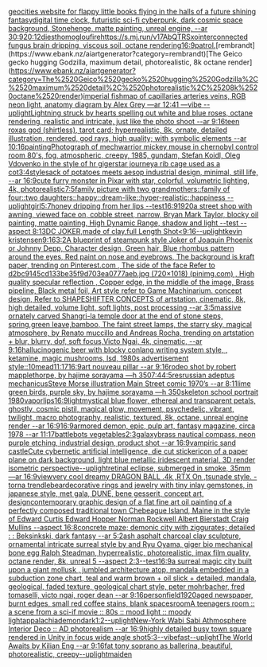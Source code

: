 [geocities website for flappy little books flying in the halls of a future shining fantasy](https://www.ebank.nz/aiartgenerator?category=geocities%2520website%2520for%2520flappy%2520little%2520books%2520flying%2520in%2520the%2520halls%2520of%2520a%2520future%2520shining%2520fantasy)[digital time clock, futuristic sci-fi cyberpunk, dark cosmic space background, Stonehenge, matte painting, unreal engine, --ar 30:9](https://www.ebank.nz/aiartgenerator?category=digital%2520time%2520clock%2C%2520futuristic%2520sci-fi%2520cyberpunk%2C%2520dark%2520cosmic%2520space%2520background%2C%2520Stonehenge%2C%2520matte%2520painting%2C%2520unreal%2520engine%2C%2520--ar%252030%3A9)[20:12](https://www.ebank.nz/aiartgenerator?category=20%3A12)[dies](https://www.ebank.nz/aiartgenerator?category=dies)[thomoglou](https://www.ebank.nz/aiartgenerator?category=thomoglou)[fire](https://www.ebank.nz/aiartgenerator?category=fire)[<https://s.mj.run/v17AbQTRSxo>](https://www.ebank.nz/aiartgenerator?category=%3Chttps%3A//s.mj.run/v17AbQTRSxo%3E)[interconnected fungus brain dripping, viscous soil, octane rendering](https://www.ebank.nz/aiartgenerator?category=interconnected%2520fungus%2520brain%2520dripping%2C%2520viscous%2520soil%2C%2520octane%2520rendering)[16:9](https://www.ebank.nz/aiartgenerator?category=16%3A9)[patrol.](https://www.ebank.nz/aiartgenerator?category=patrol.)[rembrandt](https://www.ebank.nz/aiartgenerator?category=rembrandt)[The Geico gecko hugging Godzilla, maximum detail, photorealistic, 8k octane render](https://www.ebank.nz/aiartgenerator?category=The%2520Geico%2520gecko%2520hugging%2520Godzilla%2C%2520maximum%2520detail%2C%2520photorealistic%2C%25208k%2520octane%2520render)[imperial fish](https://www.ebank.nz/aiartgenerator?category=imperial%2520fish)[map of capillaries arteries veins, RGB neon light, anatomy diagram by Alex Grey —ar 12:41 —vibe --uplight](https://www.ebank.nz/aiartgenerator?category=map%2520of%2520capillaries%2520arteries%2520veins%2C%2520RGB%2520neon%2520light%2C%2520anatomy%2520diagram%2520by%2520Alex%2520Grey%2520%E2%80%94ar%252012%3A41%2520%E2%80%94vibe%2520--uplight)[Lightning struck by hearts spelling out white and blue roses, octane rendering, realistic and intricate, just like the photo shoot --ar 9:16](https://www.ebank.nz/aiartgenerator?category=Lightning%2520struck%2520by%2520hearts%2520spelling%2520out%2520white%2520and%2520blue%2520roses%2C%2520octane%2520rendering%2C%2520realistic%2520and%2520intricate%2C%2520just%2520like%2520the%2520photo%2520shoot%2520--ar%25209%3A16)[teen roxas god (shirtless), tarot card; hyperrealistic, 8k, ornate, detailed illustration, rendered, god rays, high quality; with symbolic elements --ar 10:16](https://www.ebank.nz/aiartgenerator?category=teen%2520roxas%2520god%2520%28shirtless%29%2C%2520tarot%2520card%3B%2520hyperrealistic%2C%25208k%2C%2520ornate%2C%2520detailed%2520illustration%2C%2520rendered%2C%2520god%2520rays%2C%2520high%2520quality%3B%2520with%2520symbolic%2520elements%2520--ar%252010%3A16)[painting](https://www.ebank.nz/aiartgenerator?category=painting)[Photograph of mechwarrior mickey mouse in chernobyl control room 80's, fog, atmospheric, creepy, 1985, gundam,  Stefan Koidl, Oleg Vdovenko in the style of hr giger](https://www.ebank.nz/aiartgenerator?category=Photograph%2520of%2520mechwarrior%2520mickey%2520mouse%2520in%2520chernobyl%2520control%2520room%252080%27s%2C%2520fog%2C%2520atmospheric%2C%2520creepy%2C%25201985%2C%2520gundam%2C%2520%2520Stefan%2520Koidl%2C%2520Oleg%2520Vdovenko%2520in%2520the%2520style%2520of%2520hr%2520giger)[star journey](https://www.ebank.nz/aiartgenerator?category=star%2520journey)[a rib cage used as a cot](https://www.ebank.nz/aiartgenerator?category=a%2520rib%2520cage%2520used%2520as%2520a%2520cot)[3:4](https://www.ebank.nz/aiartgenerator?category=3%3A4)[style](https://www.ebank.nz/aiartgenerator?category=style)[sack of potatoes meets aesop industrial design, minimal, still life, --ar 16:9](https://www.ebank.nz/aiartgenerator?category=sack%2520of%2520potatoes%2520meets%2520aesop%2520industrial%2520design%2C%2520minimal%2C%2520still%2520life%2C%2520--ar%252016%3A9)[cute furry monster in Pixar with star, colorful, volumetric lighting, 4k, photorealistic](https://www.ebank.nz/aiartgenerator?category=cute%2520furry%2520monster%2520in%2520Pixar%2520with%2520star%2C%2520colorful%2C%2520volumetric%2520lighting%2C%25204k%2C%2520photorealistic)[7:5](https://www.ebank.nz/aiartgenerator?category=7%3A5)[family picture with two grandmothers::family of four::two daughters::happy::dream-like::hyper-realistic::happiness --uplight](https://www.ebank.nz/aiartgenerator?category=family%2520picture%2520with%2520two%2520grandmothers%3A%3Afamily%2520of%2520four%3A%3Atwo%2520daughters%3A%3Ahappy%3A%3Adream-like%3A%3Ahyper-realistic%3A%3Ahappiness%2520--uplight)[girl](https://www.ebank.nz/aiartgenerator?category=girl)[5:7](https://www.ebank.nz/aiartgenerator?category=5%3A7)[honey dripping from her lips --test](https://www.ebank.nz/aiartgenerator?category=honey%2520dripping%2520from%2520her%2520lips%2520--test)[16:9](https://www.ebank.nz/aiartgenerator?category=16%3A9)[1920](https://www.ebank.nz/aiartgenerator?category=1920)[a street shop with awning, viewed face on, cobble street, narrow, Bryan Mark Taylor, blocky oil painting, matte painting, High Dynamic Range, shadow and light --test --aspect 8:13](https://www.ebank.nz/aiartgenerator?category=a%2520street%2520shop%2520with%2520awning%2C%2520viewed%2520face%2520on%2C%2520cobble%2520street%2C%2520narrow%2C%2520Bryan%2520Mark%2520Taylor%2C%2520blocky%2520oil%2520painting%2C%2520matte%2520painting%2C%2520High%2520Dynamic%2520Range%2C%2520shadow%2520and%2520light%2520--test%2520--aspect%25208%3A13)[DC JOKER,made of clay,full Length Shot](https://www.ebank.nz/aiartgenerator?category=DC%2520JOKER%2Cmade%2520of%2520clay%2Cfull%2520Length%2520Shot)[<9:16](https://www.ebank.nz/aiartgenerator?category=%3C9%3A16)[--uplight](https://www.ebank.nz/aiartgenerator?category=--uplight)[kevin kristensen](https://www.ebank.nz/aiartgenerator?category=kevin%2520kristensen)[9:16](https://www.ebank.nz/aiartgenerator?category=9%3A16)[3:2](https://www.ebank.nz/aiartgenerator?category=3%3A2)[A blueprint of steampunk style Joker of Joaquin Phoenix or Johnny Depp,  Character design, Green hair,  Blue rhombus pattern around the eyes, Red paint on nose and eyebrows, The background is kraft paper,  trending on Pinterest.com  , The side of the face Refer to d2bc9145cd133be35f9d703ea0777aeb.jpg (720×1018) (pinimg.com)  , High quality specular reflection ,  Copper  edge, in the middle of the image, Brass pipeline,  Black metal foil,  Art style refer to Game Machinarium.  concept design, Refer to SHAPESHIFTER CONCEPTS  of artstation, cinematic,  8k, high detailed,  volume light,  soft lights,  post processing    --ar 3:5](https://www.ebank.nz/aiartgenerator?category=A%2520blueprint%2520of%2520steampunk%2520style%2520Joker%2520of%2520Joaquin%2520Phoenix%2520or%2520Johnny%2520Depp%2C%2520%2520Character%2520design%2C%2520Green%2520hair%2C%2520%2520Blue%2520rhombus%2520pattern%2520around%2520the%2520eyes%2C%2520Red%2520paint%2520on%2520nose%2520and%2520eyebrows%2C%2520The%2520background%2520is%2520kraft%2520paper%2C%2520%2520trending%2520on%2520Pinterest.com%2520%2520%2C%2520The%2520side%2520of%2520the%2520face%2520Refer%2520to%2520d2bc9145cd133be35f9d703ea0777aeb.jpg%2520%28720%C3%971018%29%2520%28pinimg.com%29%2520%2520%2C%2520High%2520quality%2520specular%2520reflection%2520%2C%2520%2520Copper%2520%2520edge%2C%2520in%2520the%2520middle%2520of%2520the%2520image%2C%2520Brass%2520pipeline%2C%2520%2520Black%2520metal%2520foil%2C%2520%2520Art%2520style%2520refer%2520to%2520Game%2520Machinarium.%2520%2520concept%2520design%2C%2520Refer%2520to%2520SHAPESHIFTER%2520CONCEPTS%2520%2520of%2520artstation%2C%2520cinematic%2C%2520%25208k%2C%2520high%2520detailed%2C%2520%2520volume%2520light%2C%2520%2520soft%2520lights%2C%2520%2520post%2520processing%2520%2520%2520%2520--ar%25203%3A5)[massive ornately carved Shangri-la temple door at the end of stone steps, spring,green leave,bamboo, The faint street lamps, the starry sky, magical atmosphere, by Renato muccillo and Andreas Rocha, trending on artstation + blur, blurry, dof, soft focus,Victo Ngai, 4k, cinematic, --ar 9:16](https://www.ebank.nz/aiartgenerator?category=massive%2520ornately%2520carved%2520Shangri-la%2520temple%2520door%2520at%2520the%2520end%2520of%2520stone%2520steps%2C%2520spring%2Cgreen%2520leave%2Cbamboo%2C%2520The%2520faint%2520street%2520lamps%2C%2520the%2520starry%2520sky%2C%2520magical%2520atmosphere%2C%2520by%2520Renato%2520muccillo%2520and%2520Andreas%2520Rocha%2C%2520trending%2520on%2520artstation%2520%2B%2520blur%2C%2520blurry%2C%2520dof%2C%2520soft%2520focus%2CVicto%2520Ngai%2C%25204k%2C%2520cinematic%2C%2520--ar%25209%3A16)[hallucinogenic beer with blocky conlang writing system style, , ketamine, magic mushrooms, lsd, 1980s advertisement style::10](https://www.ebank.nz/aiartgenerator?category=hallucinogenic%2520beer%2520with%2520blocky%2520conlang%2520writing%2520system%2520style%2C%2520%2C%2520ketamine%2C%2520magic%2520mushrooms%2C%2520lsd%2C%25201980s%2520advertisement%2520style%3A%3A10)[mead](https://www.ebank.nz/aiartgenerator?category=mead)[11:17](https://www.ebank.nz/aiartgenerator?category=11%3A17)[16:9](https://www.ebank.nz/aiartgenerator?category=16%3A9)[art nouveau pillar --ar 9:16](https://www.ebank.nz/aiartgenerator?category=art%2520nouveau%2520pillar%2520--ar%25209%3A16)[rodeo shot by robert mapplethorpe, by hajime sorayama —h 350](https://www.ebank.nz/aiartgenerator?category=rodeo%2520shot%2520by%2520robert%2520mapplethorpe%2C%2520by%2520hajime%2520sorayama%2520%E2%80%94h%2520350)[7:4](https://www.ebank.nz/aiartgenerator?category=7%3A4)[4:5](https://www.ebank.nz/aiartgenerator?category=4%3A5)[res](https://www.ebank.nz/aiartgenerator?category=res)[russian adeptus mechanicus](https://www.ebank.nz/aiartgenerator?category=russian%2520adeptus%2520mechanicus)[Steve Morse illustration Main Street comic 1970’s --ar 8:11](https://www.ebank.nz/aiartgenerator?category=Steve%2520Morse%2520illustration%2520Main%2520Street%2520comic%25201970%E2%80%99s%2520--ar%25208%3A11)[lime green birds, purple sky, by hajime sorayama —h 350](https://www.ebank.nz/aiartgenerator?category=lime%2520green%2520birds%2C%2520purple%2520sky%2C%2520by%2520hajime%2520sorayama%2520%E2%80%94h%2520350)[skeleton school portrait 1980](https://www.ebank.nz/aiartgenerator?category=skeleton%2520school%2520portrait%25201980)[vapor](https://www.ebank.nz/aiartgenerator?category=vapor)[lips](https://www.ebank.nz/aiartgenerator?category=lips)[16:9](https://www.ebank.nz/aiartgenerator?category=16%3A9)[light](https://www.ebank.nz/aiartgenerator?category=light)[mystical blue flower, ethereal and transparent petals, ghostly, cosmic pistil, magical glow, movement, psychedelic, vibrant, twilight, macro photography, realistic, textured, 8k, octane, unreal engine render --ar 16:9](https://www.ebank.nz/aiartgenerator?category=mystical%2520blue%2520flower%2C%2520ethereal%2520and%2520transparent%2520petals%2C%2520ghostly%2C%2520cosmic%2520pistil%2C%2520magical%2520glow%2C%2520movement%2C%2520psychedelic%2C%2520vibrant%2C%2520twilight%2C%2520macro%2520photography%2C%2520realistic%2C%2520textured%2C%25208k%2C%2520octane%2C%2520unreal%2520engine%2520render%2520--ar%252016%3A9)[16:9](https://www.ebank.nz/aiartgenerator?category=16%3A9)[armored demon, epic, pulp art, fantasy magazine, circa 1978 --ar 11:17](https://www.ebank.nz/aiartgenerator?category=armored%2520demon%2C%2520epic%2C%2520pulp%2520art%2C%2520fantasy%2520magazine%2C%2520circa%25201978%2520--ar%252011%3A17)[battlebots vegetables](https://www.ebank.nz/aiartgenerator?category=battlebots%2520vegetables)[2:3](https://www.ebank.nz/aiartgenerator?category=2%3A3)[galaxy](https://www.ebank.nz/aiartgenerator?category=galaxy)[brass nautical compass, neon purple etching, industrial design, product shot --ar 16:9](https://www.ebank.nz/aiartgenerator?category=brass%2520nautical%2520compass%2C%2520neon%2520purple%2520etching%2C%2520industrial%2520design%2C%2520product%2520shot%2520--ar%252016%3A9)[vampiric sand castle](https://www.ebank.nz/aiartgenerator?category=vampiric%2520sand%2520castle)[Cute cybernetic artificial intelligence, die cut sticker](https://www.ebank.nz/aiartgenerator?category=Cute%2520cybernetic%2520artificial%2520intelligence%2C%2520die%2520cut%2520sticker)[icon of a paper plane on dark background, light blue metallic iridescent material, 3D render isometric perspective](https://www.ebank.nz/aiartgenerator?category=icon%2520of%2520a%2520paper%2520plane%2520on%2520dark%2520background%2C%2520light%2520blue%2520metallic%2520iridescent%2520material%2C%25203D%2520render%2520isometric%2520perspective)[--uplight](https://www.ebank.nz/aiartgenerator?category=--uplight)[retinal eclipse, submerged in smoke, 35mm —ar 16:9](https://www.ebank.nz/aiartgenerator?category=retinal%2520eclipse%2C%2520submerged%2520in%2520smoke%2C%252035mm%2520%E2%80%94ar%252016%3A9)[view](https://www.ebank.nz/aiartgenerator?category=view)[very cool dreamy  DRAGON BALL .4k ,RTX On ,tsunade style. -](https://www.ebank.nz/aiartgenerator?category=very%2520cool%2520dreamy%2520%2520DRAGON%2520BALL%2520.4k%2520%2CRTX%2520On%2520%2Ctsunade%2520style.%2520-)[torn](https://www.ebank.nz/aiartgenerator?category=torn)[a trendlebear](https://www.ebank.nz/aiartgenerator?category=a%2520trendlebear)[decorative rings and jewelry with tiny inlay gemstones, in japanese style, met gala, DUNE, bene gesserit, concept art, design](https://www.ebank.nz/aiartgenerator?category=decorative%2520rings%2520and%2520jewelry%2520with%2520tiny%2520inlay%2520gemstones%2C%2520in%2520japanese%2520style%2C%2520met%2520gala%2C%2520DUNE%2C%2520bene%2520gesserit%2C%2520concept%2520art%2C%2520design)[contemporary graphic design of a flat fine art oil painting of a perfectly composed traditional town Chebeague Island, Maine in the style of Edward Curtis Edward Hopper Norman Rockwell Albert Bierstadt Craig Mullins --aspect 16:8](https://www.ebank.nz/aiartgenerator?category=contemporary%2520graphic%2520design%2520of%2520a%2520flat%2520fine%2520art%2520oil%2520painting%2520of%2520a%2520perfectly%2520composed%2520traditional%2520town%2520Chebeague%2520Island%2C%2520Maine%2520in%2520the%2520style%2520of%2520Edward%2520Curtis%2520Edward%2520Hopper%2520Norman%2520Rockwell%2520Albert%2520Bierstadt%2520Craig%2520Mullins%2520--aspect%252016%3A8)[concrete maze; demonic city with ziggurates; detailed : : Beksinkski, dark fantasy --ar 5:2](https://www.ebank.nz/aiartgenerator?category=concrete%2520maze%3B%2520demonic%2520city%2520with%2520ziggurates%3B%2520detailed%2520%3A%2520%3A%2520Beksinkski%2C%2520dark%2520fantasy%2520--ar%25205%3A2)[ash asphalt charcoal clay sculpture, ornamental intricate surreal style by and Ryu Oyama, giger bio mechanical bone egg Ralph Steadman, hyperrealistic, photorealistic, imax film quality, octane render, 8k, unreal 5 --aspect 2:3](https://www.ebank.nz/aiartgenerator?category=ash%2520asphalt%2520charcoal%2520clay%2520sculpture%2C%2520ornamental%2520intricate%2520surreal%2520style%2520by%2520and%2520Ryu%2520Oyama%2C%2520giger%2520bio%2520mechanical%2520bone%2520egg%2520Ralph%2520Steadman%2C%2520hyperrealistic%2C%2520photorealistic%2C%2520imax%2520film%2520quality%2C%2520octane%2520render%2C%25208k%2C%2520unreal%25205%2520--aspect%25202%3A3)[--test](https://www.ebank.nz/aiartgenerator?category=--test)[16:9](https://www.ebank.nz/aiartgenerator?category=16%3A9)[a surreal magic city built upon a giant mollusk , jumbled architecture atop, mandala embedded in a subduction zone chart, teal and warm brown + oil slick + detailed, mandala, geological, faded texture, geological chart style, peter mohrbacher, fred tomaselli, victo ngai, roger dean --ar 9:16](https://www.ebank.nz/aiartgenerator?category=a%2520surreal%2520magic%2520city%2520built%2520upon%2520a%2520giant%2520mollusk%2520%2C%2520jumbled%2520architecture%2520atop%2C%2520mandala%2520embedded%2520in%2520a%2520subduction%2520zone%2520chart%2C%2520teal%2520and%2520warm%2520brown%2520%2B%2520oil%2520slick%2520%2B%2520detailed%2C%2520mandala%2C%2520geological%2C%2520faded%2520texture%2C%2520geological%2520chart%2520style%2C%2520peter%2520mohrbacher%2C%2520fred%2520tomaselli%2C%2520victo%2520ngai%2C%2520roger%2520dean%2520--ar%25209%3A16)[person](https://www.ebank.nz/aiartgenerator?category=person)[field](https://www.ebank.nz/aiartgenerator?category=field)[1920](https://www.ebank.nz/aiartgenerator?category=1920)[aged newspaper, burnt edges, small red coffee stains, blank spaces](https://www.ebank.nz/aiartgenerator?category=aged%2520newspaper%2C%2520burnt%2520edges%2C%2520small%2520red%2520coffee%2520stains%2C%2520blank%2520spaces)[room](https://www.ebank.nz/aiartgenerator?category=room)[A teenagers room :: a scene from a sci-if movie :: 80s :: mood light :: moody light](https://www.ebank.nz/aiartgenerator?category=A%2520teenagers%2520room%2520%3A%3A%2520a%2520scene%2520from%2520a%2520sci-if%2520movie%2520%3A%3A%252080s%2520%3A%3A%2520mood%2520light%2520%3A%3A%2520moody%2520light)[appalachia](https://www.ebank.nz/aiartgenerator?category=appalachia)[demon](https://www.ebank.nz/aiartgenerator?category=demon)[dark](https://www.ebank.nz/aiartgenerator?category=dark)[1:2](https://www.ebank.nz/aiartgenerator?category=1%3A2)[--uplight](https://www.ebank.nz/aiartgenerator?category=--uplight)[New-York Wabi Sabi Athmosphere Interior Deco :: AD  photorealism --ar 16:9](https://www.ebank.nz/aiartgenerator?category=New-York%2520Wabi%2520Sabi%2520Athmosphere%2520Interior%2520Deco%2520%3A%3A%2520AD%2520%2520photorealism%2520--ar%252016%3A9)[highly detailed busy town square rendered in Unity in focus wide angle shot](https://www.ebank.nz/aiartgenerator?category=highly%2520detailed%2520busy%2520town%2520square%2520rendered%2520in%2520Unity%2520in%2520focus%2520wide%2520angle%2520shot)[5:3](https://www.ebank.nz/aiartgenerator?category=5%3A3)[--vibefast](https://www.ebank.nz/aiartgenerator?category=--vibefast)[--uplight](https://www.ebank.nz/aiartgenerator?category=--uplight)[The World Awaits by Kilian Eng --ar 9:16](https://www.ebank.nz/aiartgenerator?category=The%2520World%2520Awaits%2520by%2520Kilian%2520Eng%2520--ar%25209%3A16)[fat tony soprano as ballerina, beautiful, photorealistic, creepy](https://www.ebank.nz/aiartgenerator?category=fat%2520tony%2520soprano%2520as%2520ballerina%2C%2520beautiful%2C%2520photorealistic%2C%2520creepy)[--uplight](https://www.ebank.nz/aiartgenerator?category=--uplight)[maiden](https://www.ebank.nz/aiartgenerator?category=maiden)
